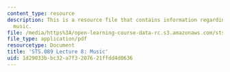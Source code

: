 ```yaml
---
content_type: resource
description: This is a resource file that contains information regarding lecture 8
  music.
file: /media/https%3A/open-learning-course-data-rc.s3.amazonaws.com/sts-089-technology-and-innovation-in-africa-fall-2014/1d29033bbc32a7f3207621ffdd4d0636_MITSTS_089F14_Lecture8.pdf
file_type: application/pdf
resourcetype: Document
title: 'STS.089 Lecture 8: Music'
uid: 1d29033b-bc32-a7f3-2076-21ffdd4d0636
---
```


